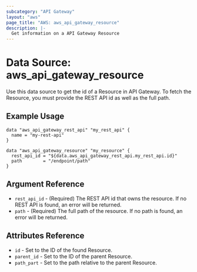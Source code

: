 ```yaml
---
subcategory: "API Gateway"
layout: "aws"
page_title: "AWS: aws_api_gateway_resource"
description: |-
  Get information on a API Gateway Resource
---
```


# Data Source: aws_api_gateway_resource

Use this data source to get the id of a Resource in API Gateway. 
To fetch the Resource, you must provide the REST API id as well as the full path.  

## Example Usage

```hcl
data "aws_api_gateway_rest_api" "my_rest_api" {
  name = "my-rest-api"
}

data "aws_api_gateway_resource" "my_resource" {
  rest_api_id = "${data.aws_api_gateway_rest_api.my_rest_api.id}"
  path        = "/endpoint/path"
}
```

## Argument Reference

 * `rest_api_id` - (Required) The REST API id that owns the resource. If no REST API is found, an error will be returned.
 * `path` - (Required) The full path of the resource.  If no path is found, an error will be returned.

## Attributes Reference

 * `id` - Set to the ID of the found Resource.
 * `parent_id` - Set to the ID of the parent Resource.
 * `path_part` - Set to the path relative to the parent Resource.
